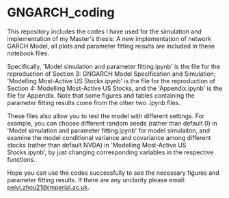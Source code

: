 # GNGARCH_coding

This repository includes the codes I have used for the simulation and implementation of my Master's thesis: A new implementation of network GARCH Model, all plots and parameter fitting results are included in these notebook files.

Specifically, 'Model simulation and parameter fitting.ipynb' is the file for the reproduction of Section 3: GNGARCH Model Specification and Simulation; 'Modelling Most-Active US Stocks.ipynb' is the file for the reproduction of Section 4: Modelling Most-Active US Stocks, and the 'Appendix.ipynb' is the file for Appendix. Note that some figures and tables containing the parameter fitting results come from the other two .ipynb files.

These files also allow you to test the model with different settings. For example, you can choose different random seeds (rather than default 0) in 'Model simulation and parameter fitting.ipynb' for model simulaiton, and examine the model conditional variance and covariance among different stocks (rather than default NVDA) in 'Modelling Most-Active US Stocks.ipynb', by just changing corresponding variables in the respective functions.

Hope you can use the codes successfully to see the necessary figures and parameter fitting results. If there are any unclarity please email: peiyi.zhou21@imperial.ac.uk.
